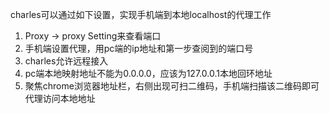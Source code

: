 charles可以通过如下设置，实现手机端到本地localhost的代理工作
1. Proxy -> proxy Setting来查看端口
2. 手机端设置代理，用pc端的ip地址和第一步查阅到的端口号
3. charles允许远程接入
4. pc端本地映射地址不能为0.0.0.0，应该为127.0.0.1本地回环地址
5. 聚焦chrome浏览器地址栏，右侧出现可扫二维码，手机端扫描该二维码即可代理访问本地地址


